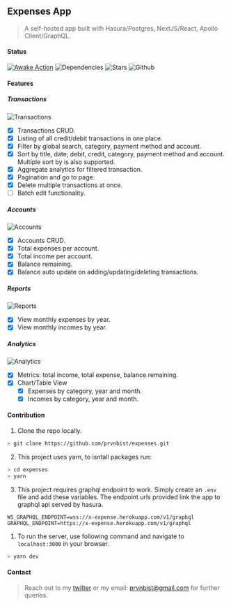 ## Expenses App

> A self-hosted app built with Hasura/Postgres, NextJS/React, Apollo Client/GraphQL.

#### Status
[![Awake Action](https://github.com/prvnbist/expenses/actions/workflows/awake.yml/badge.svg)](https://github.com/prvnbist/expenses/actions/workflows/awake.yml)
![Dependencies](https://img.shields.io/david/prvnbist/expenses)
![Stars](https://img.shields.io/github/stars/prvnbist/expenses.svg)
![Github](https://img.shields.io/github/followers/prvnbist.svg?style=flat&label=Follow%20Me&maxAge=2592000)

#### Features

##### Transactions

![Transactions](https://res.cloudinary.com/prvnbist/image/upload/v1622888920/expenses/transactions.png 'Transactions')

-  [x] Transactions CRUD.
-  [x] Listing of all credit/debit transactions in one place.
-  [x] Filter by global search, category, payment method and account.
-  [x] Sort by title, date, debit, credit, category, payment method and account. Multiple sort by is also supported.
-  [x] Aggregate analytics for filtered transaction.
-  [x] Pagination and go to page.
-  [x] Delete multiple transactions at once.
-  [ ] Batch edit functionality.

##### Accounts

![Accounts](https://res.cloudinary.com/prvnbist/image/upload/v1622889493/expenses/accounts.png 'Accounts')

-  [x] Accounts CRUD.
-  [x] Total expenses per account.
-  [x] Total income per account.
-  [x] Balance remaining.
-  [x] Balance auto update on adding/updating/deleting transactions.

##### Reports

![Reports](https://res.cloudinary.com/prvnbist/image/upload/v1622889793/expenses/reports.png 'Reports')

-  [x] View monthly expenses by year.
-  [x] View monthly incomes by year.

##### Analytics

![Analytics](https://res.cloudinary.com/prvnbist/image/upload/v1622889960/expenses/analytics.png 'Analytics')

-  [x] Metrics: total income, total expense, balance remaining.
-  [x] Chart/Table View
   -  [x] Expenses by category, year and month.
   -  [x] Incomes by category, year and month.

#### Contribution

1. Clone the repo locally.

```bash
> git clone https://github.com/prvnbist/expenses.git
```

2. This project uses yarn, to isntall packages run:

```bash
> cd expenses
> yarn
```

3. This project requires graphql endpoint to work. Simply create an `.env` file and add these variables. The endpoint urls provided link the app to graphql api served by hasura.

```
WS_GRAPHQL_ENDPOINT=wss://x-expense.herokuapp.com/v1/graphql
GRAPHQL_ENDPOINT=https://x-expense.herokuapp.com/v1/graphql
```

1. To run the server, use following command and navigate to `localhost:3000` in your browser.

```bash
> yarn dev
```

#### Contact

> Reach out to my [twitter](https://twitter.com/prvnbist 'twitter') or my email: prvnbist@gmail.com for further queries.
